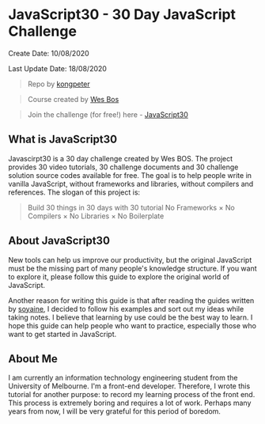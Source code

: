# JavaScript30 - 30 Day JavaScript Challenge

Create Date: 10/08/2020

Last Update Date: 18/08/2020

> Repo by [kongpeter](github.com/kongpeter)

>Course created by [Wes Bos](https://github.com/wesbos)

> Join the challenge (for free!) here - [JavaScript30](https://javascript30.com)


## What is JavaScript30
Javascirpt30 is a 30 day challenge created by Wes BOS. The project provides 30 video tutorials, 30 challenge documents and 30 challenge solution source codes available for free. The goal is to help people write in vanilla JavaScript, without frameworks and libraries, without compilers and references.
The slogan of this project is:
> Build 30 things in 30 days with 30  tutorial
> No Frameworks × No Compilers × No Libraries × No Boilerplate




## About JavaScript30
New tools can help us improve our productivity, but the original JavaScript must be the missing part of many people's knowledge structure. If you want to explore it, please follow this guide to explore the original world of JavaScript.

Another reason for writing this guide is that after reading the guides written by [soyaine](https://github.com/soyaine), I decided to follow his examples and sort out my ideas while taking notes. I believe that learning by use could be the best way to learn. I hope this guide can help people who want to practice, especially those who want to get started in JavaScript.



## About Me
I am currently an information technology engineering student from the University of Melbourne. I'm a front-end developer. Therefore, I wrote this tutorial for another purpose: to record my learning process of the front end. This process is extremely boring and requires a lot of work. Perhaps many years from now, I will be very grateful for this period of boredom.

